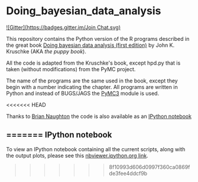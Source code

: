 Doing_bayesian_data_analysis  
============================  

[![Gitter](https://badges.gitter.im/Join Chat.svg)](https://gitter.im/aloctavodia/Doing_bayesian_data_analysis?utm_source=badge&utm_medium=badge&utm_campaign=pr-badge&utm_content=badge)  


This repository contains the Python version of the R programs described in the great book [Doing bayesian data analysis (first edition)](http://doingbayesiandataanalysis.blogspot.com.ar) by John K. Kruschke (AKA *the puppy book*).

All the code is adapted from the Kruschke's book, except hpd.py that is taken (without modifications) from the PyMC project.

The name of the programs are the same used in the book, except they begin with a number indicating the chapter. All programs are written in Python and instead of BUGS/JAGS the [PyMC3](http://pymc-devs.github.io/pymc3) module is used.

<<<<<<< HEAD

Thanks to [Brian Naughton](https://github.com/hgbrian) the code is also available as an [IPython notebook](http://nbviewer.ipython.org/github/aloctavodia/Doing_bayesian_data_analysis/blob/master/IPython/Kruschkes_Doing_Bayesian_Data_Analysis_in_PyMC3.ipynb)

=======
IPython notebook
----------------
To view an IPython notebook containing all the current scripts, along with the output plots, 
please see this [nbviewer.ipython.org link](http://nbviewer.ipython.org/github/aloctavodia/Doing_bayesian_data_analysis/blob/master/Kruschke's%20Doing%20Bayesian%20Data%20Analysis%20in%20PyMC3.ipynb).
>>>>>>> 8f10993d606d0997f360ca0869fde3fee4ddcf9b
